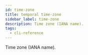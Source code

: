 ```yaml
---
id: time-zone
title: temporal time-zone
sidebar_label: time-zone
description: Time zone (IANA name).
tags:
  - cli-reference
---
```


Time zone (IANA name).
